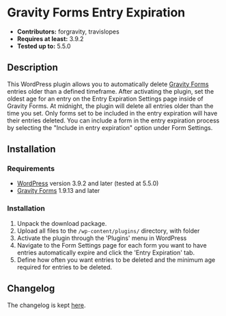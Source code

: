 # Gravity Forms Entry Expiration

- **Contributors:** forgravity, travislopes
- **Requires at least:** 3.9.2
- **Tested up to:** 5.5.0

## Description

This WordPress plugin allows you to automatically delete [Gravity Forms](https://www.gravityforms.com/) entries older than a defined timeframe. After activating the plugin, set the oldest age for an entry on the Entry Expiration Settings page inside of Gravity Forms. At midnight, the plugin will delete all entries older than the time you set. Only forms set to be included in the entry expiration will have their entries deleted. You can include a form in the entry expiration process by selecting the "Include in entry expiration" option under Form Settings.

## Installation

### Requirements

- [WordPress](https://wordpress.org/) version 3.9.2 and later (tested at 5.5.0)
- [Gravity Forms](https://www.gravityforms.com/) 1.9.13 and later

### Installation

1. Unpack the download package.
1. Upload all files to the `/wp-content/plugins/` directory, with folder
1. Activate the plugin through the 'Plugins' menu in WordPress
1. Navigate to the Form Settings page for each form you want to have entries automatically expire and click the 'Entry Expiration' tab.
1. Define how often you want entries to be deleted and the minimum age required for entries to be deleted.

## Changelog

The changelog is kept [here](CHANGELOG.md).